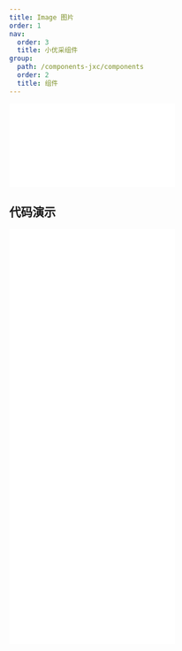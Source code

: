 ```yaml
---
title: Image 图片
order: 1
nav:
  order: 3
  title: 小优采组件
group:
  path: /components-jxc/components
  order: 2
  title: 组件
---
```


<div>
<embed src="@docs-common/image/index.md"></embed>
</div>
        
## 代码演示

<Row gutter=8>

  <Col span=12>
    
  <div class="code-box"><embed src="@abiz-rc-jxc/image/demo/basic-image-jxc.md"></embed></div>
          
  <div class="code-box"><embed src="@abiz-rc-jxc/image/demo/placeholder-image-jxc.md"></embed></div>
          
  </Col>
          
  <Col span=12>
    
  <div class="code-box"><embed src="@abiz-rc-jxc/image/demo/fallback-image-jxc.md"></embed></div>
          
  <div class="code-box"><embed src="@abiz-rc-jxc/image/demo/previewGroup-image-jxc.md"></embed></div>
          
  </Col>
          
</Row>
        
<div><embed src="@docs-common/image/index-api.md"></embed><div>
        